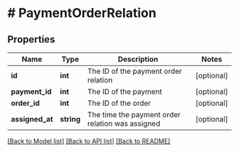 # # PaymentOrderRelation

## Properties

Name | Type | Description | Notes
------------ | ------------- | ------------- | -------------
**id** | **int** | The ID of the payment order relation | [optional]
**payment_id** | **int** | The ID of the payment | [optional]
**order_id** | **int** | The ID of the order | [optional]
**assigned_at** | **string** | The time the payment order relation was assigned | [optional]

[[Back to Model list]](../../README.md#models) [[Back to API list]](../../README.md#endpoints) [[Back to README]](../../README.md)
